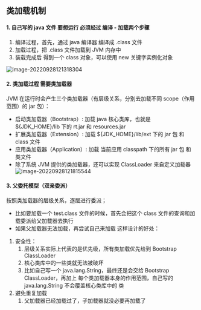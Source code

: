 ## 类加载机制

#### 1. 自己写的 java 文件 要想运行 必须经过 编译 - 加载两个步骤

1. 编译过程，首先，通过 java 编译器 编译成 .class 文件
2. 加载过程，把 .class 文件加载到 JVM 内存中
3. 装载完成后 得到一个 class 对象，可以使用 new 关键字实例化对象

![image-20220928121318304](https://muyids.oss-cn-beijing.aliyuncs.com/muyids/20220928121319.png)

#### 2. 类加载过程 需要类加载器

JVM 在运行时会产生三个类加载器（有层级关系，分别去加载不同 scope（作用范围）的 jar 包）：

- 启动类加载器（Bootstrap）: 加载 java 核心类库，也就是 ${JDK_HOME}/lib 下的 rt.jar 和 resources.jar
- 扩展类加载器（Extension）: 加载 ${JDK_HOME}/lib/ext 下的 jar 包 和 class 文件
- 应用类加载器（Application）: 加载 当前应用 classpath 下的所有 jar 包 和 类文件
- 除了系统 JVM 提供的类加载器，还可以实现 ClassLoader 来自定义加载器
  ![image-20220928121815544](https://muyids.oss-cn-beijing.aliyuncs.com/muyids/20220928121816.png)

#### 3. 父委托模型（双亲委派）

按照类加载器的层级关系，逐层进行委派；

- 比如要加载一个 test.class 文件的时候，首先会把这个 class 文件的查询和加载委派给父加载器去执行
- 如果父加载器无法加载，再尝试自己来加载
  这样设计的好处：

1. 安全性：
   1. 层级关系实际上代表的是优先级，所有类加载优先给到 Bootstrap ClassLoader
   2. 核心类库中的一些类就无法被破坏
   3. 比如自己写一个 java.lang.String，最终还是会交给 Bootstrap ClassLoader，再加上 每个类加载器本身的作用范围，自己写的 java.lang.String 不会覆盖核心类库中的 类
2. 避免重复加载
   1. 父加载器已经加载过了，子加载器就没必要再加载了
